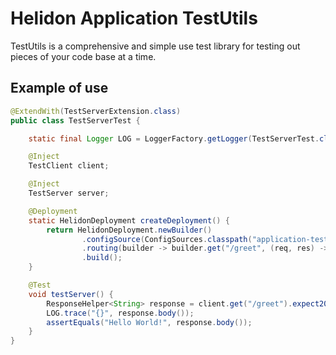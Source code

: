 # Helidon Application TestUtils

TestUtils is a comprehensive and simple use test library for testing out pieces of your code base at a time.

## Example of use

```java
@ExtendWith(TestServerExtension.class)
public class TestServerTest {

    static final Logger LOG = LoggerFactory.getLogger(TestServerTest.class);

    @Inject
    TestClient client;

    @Inject
    TestServer server;

    @Deployment
    static HelidonDeployment createDeployment() {
        return HelidonDeployment.newBuilder()
                .configSource(ConfigSources.classpath("application-test.yaml").build())
                .routing(builder -> builder.get("/greet", (req, res) -> res.send("Hello World!")))
                .build();
    }

    @Test
    void testServer() {
        ResponseHelper<String> response = client.get("/greet").expect200Ok();
        LOG.trace("{}", response.body());
        assertEquals("Hello World!", response.body());
    }
}    
```
